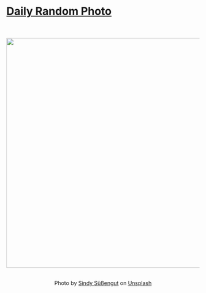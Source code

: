 # [Daily Random Photo](https://www.dailyrandomphoto.com/)

<div align="center">
  <br>
  <br>
  <a href="https://www.dailyrandomphoto.com/p/2025/2025-09-01/"><img src="https://images.unsplash.com/photo-1754764987594-2236e7736115?crop=entropy&cs=tinysrgb&fit=max&fm=jpg&ixid=M3w3NzUwOHwwfDF8cmFuZG9tfHx8fHx8fHx8MTc1NjY4ODEwMnw&ixlib=rb-4.1.0&q=80&w=1080" width="600px"></a>
  <br>
  <br>
  <p class="has-text-grey">Photo by <a href="https://unsplash.com/@sindy_suessengut?utm_source=Daily%20Random%20Photo&amp;utm_medium=referral" target="_blank" rel="noopener noreferrer">Sindy Süßengut</a> on <a href="https://unsplash.com/photos/hand-reaching-up-towards-a-cloudy-blue-sky-SVTBVz8mcOY?utm_source=Daily%20Random%20Photo&amp;utm_medium=referral" target="_blank" rel="noopener noreferrer">Unsplash</a></p>
</div>
